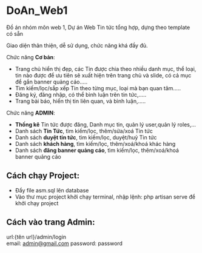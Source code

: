 # DoAn_Web1


Đồ án nhóm môn web 1, Dự án Web Tin tức tổng hợp, dựng theo template có sẵn

Giao diện thân thiện, dễ sử dụng, chức năng khá đầy đủ.

Chức năng **Cơ bản**:

- Trang chủ hiển thị đẹp, các Tin được chia theo nhiều danh mục, thể loại, tin nào được để ưu tiên sẽ xuất hiện trên trang chủ và slide, có cả mục để gắn banner quảng cáo..... 
- Tìm kiếm/lọc/sắp xếp Tin theo từng mục, loại mà bạn quan tâm.....
- Đăng ký, đăng nhập, có thể bình luận trên tin tức,.....
- Trang bài báo, hiển thị tin liên quan, và bình luận,.....

Chức năng **ADMIN**:

- **Thống kê** Tin tức được đăng, Danh mục tin, quản lý user,quản lý roles,...
- Danh sách **Tin Tức**, tìm kiếm/lọc, thêm/sửa/xoá Tin tức
- Danh sách **duyệt tin tức**, tìm kiếm/lọc, duyệt/huỷ Tin tức
- Danh sách **khách hàng**, tìm kiếm/lọc, thêm/xoá/khoá khác hàng
- Danh sách **đăng banner quảng cáo**, tìm kiếm/lọc, thêm/xoá/khoá banner quảng cáo

## Cách chạy Project: 
+ Đẩy file asm.sql lên database
+ Vào thư mục project khởi chạy terminal, nhập lệnh: php artisan serve để khởi chạy project

## Cách vào trang Admin:
url:{tên url}/admin/login   
email: admin@gmail.com
password: password


